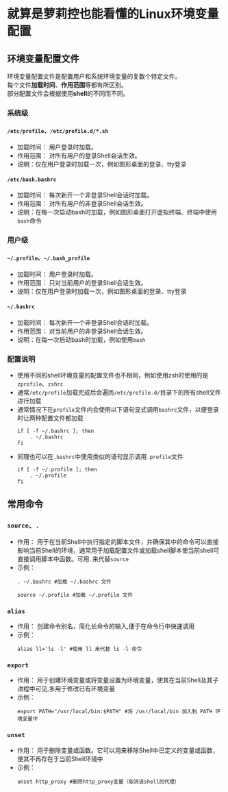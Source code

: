 # 就算是萝莉控也能看懂的Linux环境变量配置
## 环境变量配置文件
环境变量配置文件是配置用户和系统环境变量的复数个特定文件。  
每个文件**加载时间**、**作用范围**等都有所区别。  
部分配置文件会根据使用**shell**的不同而不同。
### 系统级
#### `/etc/profile`、`/etc/profile.d/*.sh`
- 加载时间： 用户登录时加载。
- 作用范围： 对所有用户的登录Shell会话生效。
- 说明：仅在用户登录时加载一次，例如图形桌面的登录、tty登录

#### `/etc/bash.bashrc`
- 加载时间： 每次新开一个非登录Shell会话时加载。
- 作用范围： 对所有用户的非登录Shell会话生效。
- 说明：在每一次启动bash时加载，例如图形桌面打开虚拟终端、终端中使用`bash`命令

### 用户级
#### `~/.profile`、`~/.bash_profile`
- 加载时间： 用户登录时加载。
- 作用范围： 只对当前用户的登录Shell会话生效。
- 说明：仅在用户登录时加载一次，例如图形桌面的登录、tty登录

#### `~/.bashrc`
- 加载时间： 每次新开一个非登录Shell会话时加载。
- 作用范围： 对当前用户的非登录Shell会话生效。
- 说明：在每一次启动bash时加载，例如使用`bash`

### 配置说明
- 使用不同的shell环境变量的配置文件也不相同，例如使用zsh时使用的是`zprofile`、`zshrc`
- 通常`/etc/profile`加载完成后会遍历`/etc/profile.d/`目录下的所有shell文件进行加载
- 通常情况下在`profile`文件内会使用以下语句显式调用`bashrc`文件，以便登录时让两种配置文件都加载
  ```shell
  if [ -f ~/.bashrc ]; then
      . ~/.bashrc
  fi
  ```
- 同理也可以在`.bashrc`中使用类似的语句显示调用`.profile`文件
  ```shell
  if [ -f ~/.profile ]; then
      . ~/.profile
  fi
  ```

## 常用命令
### `source`、`.`
- 作用： 用于在当前Shell中执行指定的脚本文件，并确保其中的命令可以直接影响当前Shell的环境，通常用于加载配置文件或加载shell脚本使当前shell可直接调用脚本中函数。可用`.`来代替`source`
- 示例： 
  ```shell
  . ~/.bashrc #加载 ~/.bashrc 文件
  ``` 
  ```shell
  source ~/.profile #加载 ~/.profile 文件
  ```

### `alias`
- 作用： 创建命令别名，简化长命令的输入,便于在命令行中快速调用
- 示例： 
  ```shell 
  alias ll='ls -l' #使用 ll 来代替 ls -l 命令
  ```

### `export`
- 作用： 用于创建环境变量或将变量设置为环境变量，使其在当前Shell及其子进程中可见,多用于修改已有环境变量
- 示例： 
  ```shell
  export PATH="/usr/local/bin:$PATH" #将 /usr/local/bin 加入到 PATH 环境变量中
  ``` 

### `unset`
- 作用： 用于删除变量或函数。它可以用来移除Shell中已定义的变量或函数，使其不再存在于当前Shell环境中
- 示例：
  ```shell
  unset http_proxy #删除http_proxy变量（取消该shell的代理）
  ```